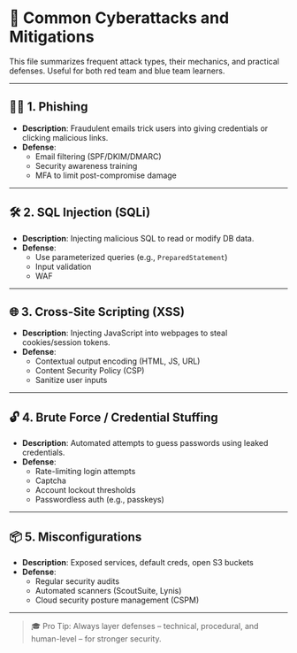 # 🚨 Common Cyberattacks and Mitigations

This file summarizes frequent attack types, their mechanics, and practical defenses. Useful for both red team and blue team learners.

---

## 🕵️‍♂️ 1. Phishing

- **Description**: Fraudulent emails trick users into giving credentials or clicking malicious links.
- **Defense**:
  - Email filtering (SPF/DKIM/DMARC)
  - Security awareness training
  - MFA to limit post-compromise damage

---

## 🛠️ 2. SQL Injection (SQLi)

- **Description**: Injecting malicious SQL to read or modify DB data.
- **Defense**:
  - Use parameterized queries (e.g., `PreparedStatement`)
  - Input validation
  - WAF

---

## 🌐 3. Cross-Site Scripting (XSS)

- **Description**: Injecting JavaScript into webpages to steal cookies/session tokens.
- **Defense**:
  - Contextual output encoding (HTML, JS, URL)
  - Content Security Policy (CSP)
  - Sanitize user inputs

---

## 🔓 4. Brute Force / Credential Stuffing

- **Description**: Automated attempts to guess passwords using leaked credentials.
- **Defense**:
  - Rate-limiting login attempts
  - Captcha
  - Account lockout thresholds
  - Passwordless auth (e.g., passkeys)

---

## 📦 5. Misconfigurations

- **Description**: Exposed services, default creds, open S3 buckets
- **Defense**:
  - Regular security audits
  - Automated scanners (ScoutSuite, Lynis)
  - Cloud security posture management (CSPM)

---

> 🎓 Pro Tip: Always layer defenses – technical, procedural, and human-level – for stronger security.
